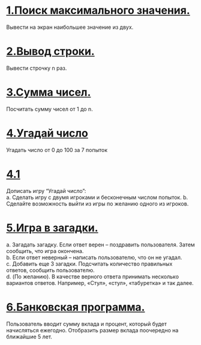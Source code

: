 # [1.Поиск максимального значения.](https://github.com/kornilovaap/JavaScript_GeekBrains.ru/blob/main/lesson_2/max.html)  
Вывести на экран наибольшее значение из двух.  
   
# [2.Вывод строки.](https://github.com/kornilovaap/JavaScript_GeekBrains.ru/blob/main/lesson_2/loops.html)  
Вывести строчку n раз.

# [3.Сумма чисел.](https://github.com/kornilovaap/JavaScript_GeekBrains.ru/blob/main/lesson_2/sum.html)  
Посчитать сумму чисел от 1 до n.   

# [4.Угадай число](https://github.com/kornilovaap/JavaScript_GeekBrains.ru/blob/main/lesson_2/guessing_game.html) 
Угадать число от 0 до 100 за 7 попыток
    

# [4.1]()    
Дописать игру “Угадай число”:    
a. Сделать игру с двумя игроками и бесконечным числом попыток. 
b. Сделайте возможность выйти из игры по желанию одного из игроков.   
    
# [5.Игра в загадки.]()  
a. Загадать загадку. Если ответ верен – поздравить пользователя. Затем сообщить, что игра окончена.  
b. Если ответ неверный – написать пользователю, что он не угадал.  
c. Добавить еще 3 загадки. Подсчитать количество правильных ответов, сообщить пользователю.  
d. (По желанию). В качестве верного ответа принимать несколько вариантов ответов. Например, «Стул», «стул», «табуретка» и так далее.
  
# [6.Банковская программа.]()  
Пользователь вводит сумму вклада и процент, который будет начисляться ежегодно. 
Отобразить размер вклада поочередно на ближайшие 5 лет.  
  

